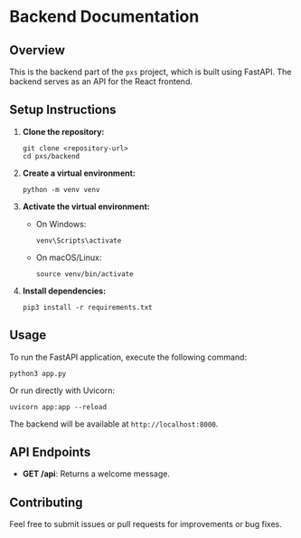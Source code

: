 # Backend Documentation

## Overview
This is the backend part of the `pxs` project, which is built using FastAPI. The backend serves as an API for the React frontend.

## Setup Instructions

1. **Clone the repository:**
   ```
   git clone <repository-url>
   cd pxs/backend
   ```

2. **Create a virtual environment:**
   ```
   python -m venv venv
   ```

3. **Activate the virtual environment:**
   - On Windows:
     ```
     venv\Scripts\activate
     ```
   - On macOS/Linux:
     ```
     source venv/bin/activate
     ```

4. **Install dependencies:**
   ```
   pip3 install -r requirements.txt
   ```

## Usage

To run the FastAPI application, execute the following command:
```
python3 app.py
```

Or run directly with Uvicorn:
```
uvicorn app:app --reload
```

The backend will be available at `http://localhost:8000`.

## API Endpoints

- **GET /api**: Returns a welcome message.

## Contributing

Feel free to submit issues or pull requests for improvements or bug fixes.